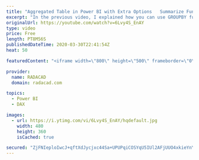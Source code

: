 ```yaml
---
title: "Aggregated Table in Power BI with Extra Options   Summarize Function in DAX"
excerpt: "In the previous video, I explained how you can use GROUPBY function in DAX to create an aggregated table. In this video, I'll explain how you can use Summarize function for the same purpose. Summarize function gives you more control on how to create your aggregated table with some extra functions. Let's"
originalUrl: https://youtube.com/watch?v=6Lvy4S_EnAY
type: video
price: Free
length: PT8M56S
publishedDateTime: 2020-03-30T22:41:54Z
heat: 50

featuredContent: "<iframe width=\"800\" height=\"500\" frameborder=\"0\" src=\"https://www.youtube.com/embed/6Lvy4S_EnAY\" allow=\"accelerometer; autoplay; encrypted-media; gyroscope; picture-in-picture\" allowfullscreen></iframe>"

provider:
  name: RADACAD
  domain: radacad.com

topics:
  - Power BI
  - DAX

images:
  - url: https://i.ytimg.com/vi/6Lvy4S_EnAY/hqdefault.jpg
    width: 480
    height: 360
    isCached: true

secured: "ZjFNIeploIwcJ+qftXdJycjxc44Sa+UPUPqiCOSYqU5IUl2AFjUUO4xkieYnYDHFeJjf+5h2mvktUXoVSv7y5PhGfwh3BOc7TCBO/vUeP9zZrtqwO7bLHzUIkOajlagAShHdc+cRIqCv7mtpfF1PWhOf0UKgkxWFKpT9MzyFnNZ0FKlT9EOOStdzqLR6AcLi+CU4fQPu2nEMuEkLPxB1yUrvgyuD/Xou87CVw04i6/CHOxCR5tkAQkusyQetHtpm6nQ2JG8hCTaXVXYRZwrhlvA8goXXiquqdpxlPM4t+jVlZhtBVK0JwGRwj3LC5vsINvHk5ZK74FGNGo0X58iFOVGN05e2GZLlrg+9yXxaSNQS8z7MF5Qb4MpvVXiYs4kqvziMCyWPZruYrRdbByIjRNSr4USMTCxH7nvJnPJ+q0M=;wpED+mLt1StLBdatZqGfIA=="
---
```


